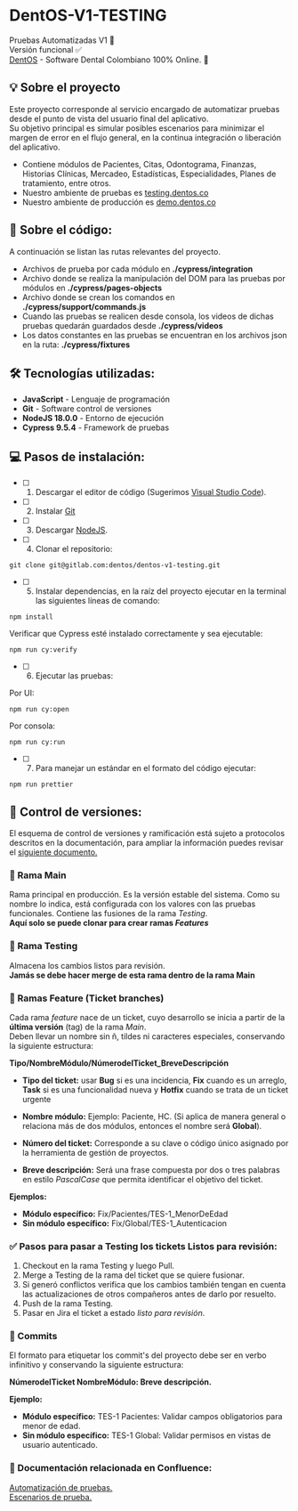 # DentOS-V1-TESTING

Pruebas Automatizadas V1 🤖 <br>
Versión funcional ✅ <br>
[DentOS](dentos.co) - Software Dental Colombiano 100% Online. 💙

## 💡 Sobre el proyecto

Este proyecto corresponde al servicio encargado de automatizar pruebas desde el punto de vista del usuario final del aplicativo. <br>
Su objetivo principal es simular posibles escenarios para minimizar el margen de error en el flujo general, en la continua integración o liberación del aplicativo.

- Contiene módulos de Pacientes, Citas, Odontograma, Finanzas, Historias Clínicas, Mercadeo, Estadísticas, Especialidades, Planes de tratamiento, entre otros.
- Nuestro ambiente de pruebas es [testing.dentos.co](https://testing.dentos.co/)
- Nuestro ambiente de producción es [demo.dentos.co](https://demo.dentos.co/)

## 🧾 Sobre el código:

A continuación se listan las rutas relevantes del proyecto.

- Archivos de prueba por cada módulo en **./cypress/integration**
- Archivo donde se realiza la manipulación del DOM para las pruebas por módulos en **./cypress/pages-objects**
- Archivo donde se crean los comandos en **./cypress/support/commands.js**
- Cuando las pruebas se realicen desde consola, los videos de dichas pruebas quedarán guardados desde **./cypress/videos**
- Los datos constantes en las pruebas se encuentran en los archivos json en la ruta: **./cypress/fixtures**

## 🛠 Tecnologías utilizadas:

- **JavaScript** - Lenguaje de programación
- **Git** - Software control de versiones
- **NodeJS 18.0.0** - Entorno de ejecución
- **Cypress 9.5.4** - Framework de pruebas

## 💻 Pasos de instalación:

- [ ] 1. Descargar el editor de código (Sugerimos [Visual Studio Code](https://code.visualstudio.com/download)).
- [ ] 2. Instalar [Git](https://git-scm.com/downloads)
- [ ] 3. Descargar [NodeJS](https://nodejs.org/es/download/current/).
- [ ] 4. Clonar el repositorio:

```
git clone git@gitlab.com:dentos/dentos-v1-testing.git
```

- [ ] 5. Instalar dependencias, en la raíz del proyecto ejecutar en la terminal las siguientes líneas de comando:

```
npm install
```

Verificar que Cypress esté instalado correctamente y sea ejecutable:

```
npm run cy:verify
```

- [ ] 6. Ejecutar las pruebas:

Por UI:
```
npm run cy:open
```
Por consola:
```
npm run cy:run
```

- [ ] 7. Para manejar un estándar en el formato del código ejecutar:
```
npm run prettier
```

## 🌳 Control de versiones:

El esquema de control de versiones y ramificación está sujeto a protocolos
descritos en la documentación, para ampliar la información puedes revisar el [siguiente documento.](https://synapt.atlassian.net/wiki/spaces/SI/pages/268763164/Control+de+versiones)

### 🌱 Rama Main

Rama principal en producción. Es la versión estable del sistema. Como su nombre
lo indica, está configurada con los valores con las pruebas funcionales.
Contiene las fusiones de la rama _Testing_. <br>
**Aquí solo se puede clonar para crear ramas _Features_**

### 🌱 Rama Testing

Almacena los cambios listos para revisión.<br>
**Jamás se debe hacer merge de esta rama dentro de la rama Main**

### 🌱 Ramas Feature (Ticket branches)

Cada rama _feature_ nace de un ticket, cuyo desarrollo se inicia a partir de la
**última versión** (tag) de la rama _Main_. <br>
Deben llevar un nombre sin ñ, tildes
ni caracteres especiales, conservando la siguiente estructura:

**Tipo/NombreMódulo/NúmerodelTicket_BreveDescripción**

- **Tipo del ticket:** usar **Bug** si es una incidencia, **Fix** cuando es un arreglo,
  **Task** si es una funcionalidad nueva y **Hotfix** cuando se trata de un ticket urgente

- **Nombre módulo:** Ejemplo: Paciente, HC. (Si aplica de manera general o relaciona
  más de dos módulos, entonces el nombre será **Global**).

- **Número del ticket:** Corresponde a su clave o código único asignado por la
  herramienta de gestión de proyectos.

- **Breve descripción:** Será una frase compuesta por dos o tres palabras en estilo
  _PascalCase_ que permita identificar el objetivo del ticket.

**Ejemplos:**

- **Módulo específico:** Fix/Pacientes/TES-1_MenorDeEdad
- **Sin módulo específico:** Fix/Global/TES-1_Autenticacion

### ✅ Pasos para pasar a Testing los tickets Listos para revisión:

1. Checkout en la rama Testing y luego Pull.
2. Merge a Testing de la rama del ticket que se quiere fusionar.
3. Si generó conflictos verifica que los cambios también tengan en cuenta las actualizaciones de otros compañeros antes de darlo por resuelto.
4. Push de la rama Testing.
5. Pasar en Jira el ticket a estado _listo para revisión_.

### 🔗 Commits

El formato para etiquetar los commit's del proyecto debe ser en verbo infinitivo y conservando la siguiente estructura:

**NúmerodelTicket NombreMódulo: Breve descripción.**

**Ejemplo:**

- **Módulo específico:** TES-1 Pacientes: Validar campos obligatorios para menor de edad.
- **Sin módulo específico:** TES-1 Global: Validar permisos en vistas de usuario autenticado.

### 📄 Documentación relacionada en Confluence:

[Automatización de pruebas.](https://synapt.atlassian.net/l/c/T9FY2Q7J) <br>
[Escenarios de prueba.](https://synapt.atlassian.net/l/c/10cKeU8t)
